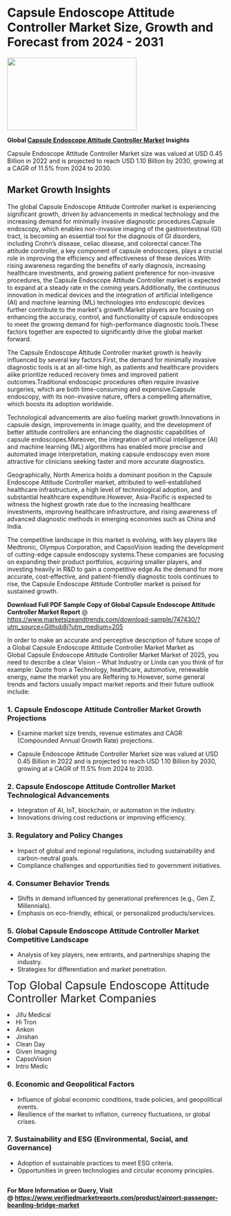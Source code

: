 <H1>Capsule Endoscope Attitude Controller Market Size, Growth and Forecast from 2024 - 2031</H1><img class="aligncenter size-medium wp-image-584254" src="https://thirdeyenews.in/wp-content/uploads/2024/09/Global-Market-Research-300x168.jpeg" alt="" width="300" height="168" /><p><strong>Global&nbsp;<a href="https://www.marketsizeandtrends.com/download-sample/747430/?utm_source=Github8j?utm_medium=205">Capsule Endoscope Attitude Controller Market</a> Insights</strong></p><p>Capsule Endoscope Attitude Controller Market size was valued at USD 0.45 Billion in 2022 and is projected to reach USD 1.10 Billion by 2030, growing at a CAGR of 11.5% from 2024 to 2030.</p><p><h2>Market Growth Insights</h2> <p>The global Capsule Endoscope Attitude Controller market is experiencing significant growth, driven by advancements in medical technology and the increasing demand for minimally invasive diagnostic procedures.Capsule endoscopy, which enables non-invasive imaging of the gastrointestinal (GI) tract, is becoming an essential tool for the diagnosis of GI disorders, including Crohn’s disease, celiac disease, and colorectal cancer.The attitude controller, a key component of capsule endoscopes, plays a crucial role in improving the efficiency and effectiveness of these devices.With rising awareness regarding the benefits of early diagnosis, increasing healthcare investments, and growing patient preference for non-invasive procedures, the Capsule Endoscope Attitude Controller market is expected to expand at a steady rate in the coming years.Additionally, the continuous innovation in medical devices and the integration of artificial intelligence (AI) and machine learning (ML) technologies into endoscopic devices further contribute to the market's growth.Market players are focusing on enhancing the accuracy, control, and functionality of capsule endoscopes to meet the growing demand for high-performance diagnostic tools.These factors together are expected to significantly drive the global market forward.</p> <p>The Capsule Endoscope Attitude Controller market growth is heavily influenced by several key factors.First, the demand for minimally invasive diagnostic tools is at an all-time high, as patients and healthcare providers alike prioritize reduced recovery times and improved patient outcomes.Traditional endoscopic procedures often require invasive surgeries, which are both time-consuming and expensive.Capsule endoscopy, with its non-invasive nature, offers a compelling alternative, which boosts its adoption worldwide.</p> <p>Technological advancements are also fueling market growth.Innovations in capsule design, improvements in image quality, and the development of better attitude controllers are enhancing the diagnostic capabilities of capsule endoscopes.Moreover, the integration of artificial intelligence (AI) and machine learning (ML) algorithms has enabled more precise and automated image interpretation, making capsule endoscopy even more attractive for clinicians seeking faster and more accurate diagnostics.</p> <p>Geographically, North America holds a dominant position in the Capsule Endoscope Attitude Controller market, attributed to well-established healthcare infrastructure, a high level of technological adoption, and substantial healthcare expenditure.However, Asia-Pacific is expected to witness the highest growth rate due to the increasing healthcare investments, improving healthcare infrastructure, and rising awareness of advanced diagnostic methods in emerging economies such as China and India.</p> <p>The competitive landscape in this market is evolving, with key players like Medtronic, Olympus Corporation, and CapsoVision leading the development of cutting-edge capsule endoscopy systems.These companies are focusing on expanding their product portfolios, acquiring smaller players, and investing heavily in R&D to gain a competitive edge.As the demand for more accurate, cost-effective, and patient-friendly diagnostic tools continues to rise, the Capsule Endoscope Attitude Controller market is poised for sustained growth.</p> <p><span class=""><strong>Download Full PDF Sample Copy of Global Capsule Endoscope Attitude Controller Market Report</strong> @ <a href="https://www.marketsizeandtrends.com/download-sample/747430/?utm_source=Github8j?utm_medium=205" target="_blank">https://www.marketsizeandtrends.com/download-sample/747430/?utm_source=Github8j?utm_medium=205</a></span></p><p>In order to make an accurate and perceptive description of future scope of a Global&nbsp;Capsule Endoscope Attitude Controller Market Market as Global&nbsp;Capsule Endoscope Attitude Controller Market Market of 2025, you need to describe a clear Vision &ndash; What Industry or Linda can you think of for example: Quote from a Technology, healthcare, automotive, renewable energy, name the market you are Reffering to.However, some general trends and factors usually impact market reports and their future outlook include:</p><h3>1.&nbsp;<strong>Capsule Endoscope Attitude Controller Market Growth Projections</strong></h3><ul><li>Examine market size trends, revenue estimates and CAGR (Compounded Annual Growth Rate) projections.</li><li><p>Capsule Endoscope Attitude Controller Market size was valued at USD 0.45 Billion in 2022 and is projected to reach USD 1.10 Billion by 2030, growing at a CAGR of 11.5% from 2024 to 2030.</p></li></ul><h3>2.&nbsp;<strong>Capsule Endoscope Attitude Controller Market Technological Advancements</strong></h3><ul><li>Integration of AI, IoT, blockchain, or automation in the industry.</li><li>Innovations driving cost reductions or improving efficiency.</li></ul><h3>3.&nbsp;<strong>Regulatory and Policy Changes</strong></h3><ul><li>Impact of global and regional regulations, including sustainability and carbon-neutral goals.</li><li>Compliance challenges and opportunities tied to government initiatives.</li></ul><h3>4.&nbsp;<strong>Consumer Behavior Trends</strong></h3><ul><li>Shifts in demand influenced by generational preferences (e.g., Gen Z, Millennials).</li><li>Emphasis on eco-friendly, ethical, or personalized products/services.</li></ul><h3>5.&nbsp;<strong>Global Capsule Endoscope Attitude Controller Market Competitive Landscape</strong></h3><ul><li>Analysis of key players, new entrants, and partnerships shaping the industry.</li><li>Strategies for differentiation and market penetration.</li></ul><p data-pm-slice="1 1 []"><span style="color: inherit; font-family: inherit; font-size: 25px;">Top Global Capsule Endoscope Attitude Controller Market Companies</span></p><div class="" data-test-id=""><p><li>Jifu Medical</li><li> Hi Tron</li><li> Ankon</li><li> Jinshan</li><li> Clean Day</li><li> Given Imaging</li><li> CapsoVision</li><li> Intro Medic</li></p></div><h3>6.&nbsp;<strong>Economic and Geopolitical Factors</strong></h3><ul><li>Influence of global economic conditions, trade policies, and geopolitical events.</li><li>Resilience of the market to inflation, currency fluctuations, or global crises.</li></ul><h3>7.&nbsp;<strong>Sustainability and ESG (Environmental, Social, and Governance)</strong></h3><ul><li>Adoption of sustainable practices to meet ESG criteria.</li><li>Opportunities in green technologies and circular economy principles.</li></ul><h2><strong style="font-size: 14px;">For More Information or Query, Visit @&nbsp;</strong><a style="background-color: #ffffff; font-size: 14px;" href="https://www.marketsizeandtrends.com/report/capsule-endoscope-attitude-controller-market/" target="_blank">https://www.verifiedmarketreports.com/product/airport-passenger-boarding-bridge-market</a></h2>